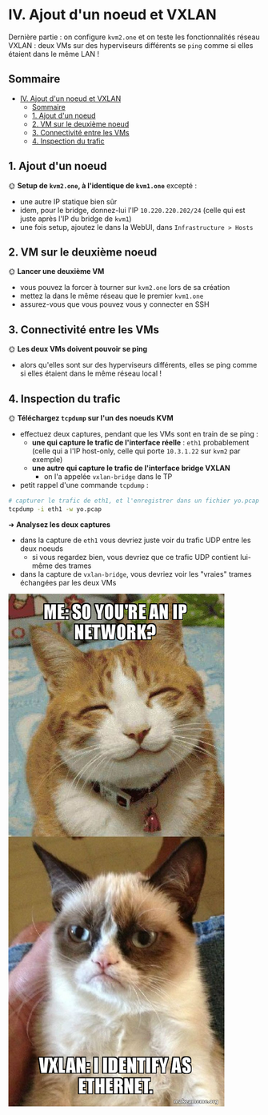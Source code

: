 # IV. Ajout d'un noeud et VXLAN

Dernière partie : on configure `kvm2.one` et on teste les fonctionnalités réseau VXLAN : deux VMs sur des hyperviseurs différents se `ping` comme si elles étaient dans le même LAN !

## Sommaire

- [IV. Ajout d'un noeud et VXLAN](#iv-ajout-dun-noeud-et-vxlan)
  - [Sommaire](#sommaire)
  - [1. Ajout d'un noeud](#1-ajout-dun-noeud)
  - [2. VM sur le deuxième noeud](#2-vm-sur-le-deuxième-noeud)
  - [3. Connectivité entre les VMs](#3-connectivité-entre-les-vms)
  - [4. Inspection du trafic](#4-inspection-du-trafic)

## 1. Ajout d'un noeud

🌞 **Setup de `kvm2.one`, à l'identique de `kvm1.one`** excepté :

- une autre IP statique bien sûr
- idem, pour le bridge, donnez-lui l'IP `10.220.220.202/24` (celle qui est juste après l'IP du bridge de `kvm1`)
- une fois setup, ajoutez le dans la WebUI, dans `Infrastructure > Hosts`

## 2. VM sur le deuxième noeud

🌞 **Lancer une deuxième VM**

- vous pouvez la forcer à tourner sur `kvm2.one` lors de sa création
- mettez la dans le même réseau que le premier `kvm1.one`
- assurez-vous que vous pouvez vous y connecter en SSH

## 3. Connectivité entre les VMs

🌞 **Les deux VMs doivent pouvoir se ping**

- alors qu'elles sont sur des hyperviseurs différents, elles se ping comme si elles étaient dans le même réseau local !

## 4. Inspection du trafic

🌞 **Téléchargez `tcpdump` sur l'un des noeuds KVM**

- effectuez deux captures, pendant que les VMs sont en train de se ping :
  - **une qui capture le trafic de l'interface réelle** : `eth1` probablement (celle qui a l'IP host-only, celle qui porte `10.3.1.22` sur `kvm2` par exemple)
  - **une autre qui capture le trafic de l'interface bridge VXLAN**
    - on l'a appelée `vxlan-bridge` dans le TP
- petit rappel d'une commande `tcpdump` :

```bash
# capturer le trafic de eth1, et l'enregistrer dans un fichier yo.pcap
tcpdump -i eth1 -w yo.pcap
```

➜ **Analysez les deux captures**

- dans la capture de `eth1` vous devriez juste voir du trafic UDP entre les deux noeuds
  - si vous regardez bien, vous devriez que ce trafic UDP contient lui-même des trames
- dans la capture de `vxlan-bridge`, vous devriez voir les "vraies" trames échangées par les deux VMs

![VXLAN](./img/vxlan.jpg)
